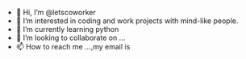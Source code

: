 - 👋 Hi, I’m @letscoworker
- 👀 I’m interested in coding and work projects with mind-like people.
- 🌱 I’m currently learning python
- 💞️ I’m looking to collaborate on ...
- 📫 How to reach me ...,my email is 

<!---
letscoworker/letscoworker is a ✨ special ✨ repository because its `README.md` (this file) appears on your GitHub profile.
You can click the Preview link to take a look at your changes.
--->
